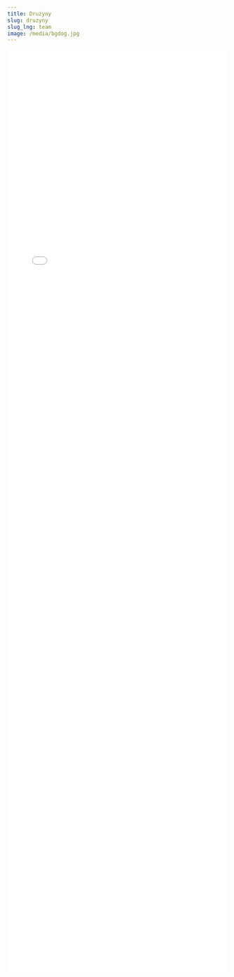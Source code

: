 ```yaml
---
title: Drużyny
slug: druzyny
slug_lng: team
image: /media/bgdog.jpg
---
```

<div style="overflow: visible;"><embed src="/media/ts.pdf#toolbar=0&navpanes=0&scrollbar=0" width="100%" height="2100px" style="min-width:500px"/></div>